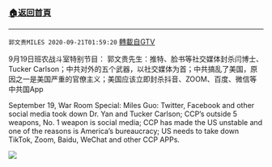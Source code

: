 ﻿###  [:house:返回首頁](https://github.com/ourhimalayas/txt)
---

`郭文贵MILES 2020-09-21T01:59:20` [轉載自GTV](https://gtv.org/web/#/UserInfo/5e596957357cc612d35a8044)

9月19日班农战斗室特别节目：
郭文贵先生：推特、脸书等社交媒体封杀闫博士、Tucker Carlson；中共对外的五个武器，以社交媒体为首；中共搞乱了美国，原因之一是美国严重的官僚主义；美国应该立即封杀抖音、ZOOM、百度、微信等中共国App

September 19, War Room Special:
Miles Guo: Twitter, Facebook and other social media took down Dr. Yan and Tucker Carlson; CCP’s outside 5 weapons, No. 1 weapon is social media; CCP has made the US unstable and one of the reasons is America’s bureaucracy; US needs to take down TikTok, Zoom, Baidu, WeChat and other CCP APPs.

[![](https://filegroup.gtv.org/cdn-cgi/image/width=600/https://filegroup.gtv.org/group3/default/20200921/01/59/0/1c05e9d436826598046587a8dc98cdab)](https://filegroup.gtv.org/group3/default/20200921/01/59/0/23844c42b1cb5caf35b1542cb8882e53.MOV)